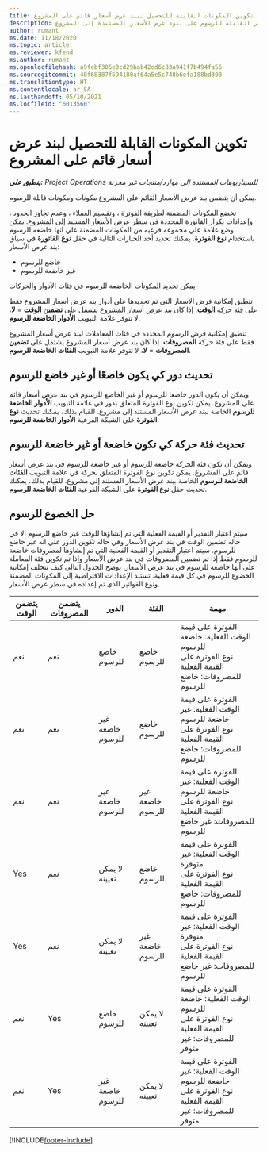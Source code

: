 ```yaml
---
title: تكوين المكونات القابلة للتحصيل لبند عرض أسعار قائم على المشروع
description: يوفر هذا الموضوع معلومات حول المكونات المضمنة والمحمولة وغير القابلة للرسوم على بنود عرض الأسعار المستندة إلى المشروع.
author: rumant
ms.date: 11/18/2020
ms.topic: article
ms.reviewer: kfend
ms.author: rumant
ms.openlocfilehash: a9febf305e3cd29bab42cd6c83a941f7b494fa56
ms.sourcegitcommit: 40f68387f594180af64a5e5c748b6efa188bd300
ms.translationtype: HT
ms.contentlocale: ar-SA
ms.lasthandoff: 05/10/2021
ms.locfileid: "6013560"
---
```

# <a name="configure-the-chargeable-components-of-a-project-based-quote-line"></a>تكوين المكونات القابلة للتحصيل لبند عرض أسعار قائم على المشروع

_**ينطبق على:** Project Operations للسيناريوهات المستندة إلى موارد/منتجات غير مخزنة‬_

يمكن أن يتضمن بند عرض الأسعار القائم على المشروع مكونات ومكونات قابلة للرسوم.

تخضع المكونات المضمنة لطريقة الفوترة ، وتقسيم العملاء ، وعدم تجاوز الحدود ، وإعدادات تكرار الفاتورة المحددة في سطر عرض الأسعار المستند إلى المشروع.
يمكن وضع علامة علي مجموعه فرعيه من المكونات المضمنة علي انها خاضعه للرسوم باستخدام **نوع الفوترة**. يمكنك تحديد أحد الخيارات التالية في حقل **نوع الفاتورة** في سياق بند عرض الأسعار:

   - خاضع للرسوم
   - غير خاضعة للرسوم

يمكن تحديد المكونات الخاضعة للرسوم في فئات الأدوار والحركات.

تنطبق إمكانية فرض الأسعار التي تم تحديدها على أدوار بند عرض أسعار المشروع فقط على فئة حركة **الوقت**. إذا كان بند عرض أسعار المشروع يشتمل على **تضمين الوقت** = **لا**، لا تتوفر علامة التبويب **الأدوار الخاضعة للرسوم‬**.

تنطبق إمكانية فرض الرسوم المحددة في فئات المعاملات لبند عرض أسعار المشروع فقط على فئة حركة **المصروفات**. إذا كان بند عرض أسعار المشروع يشتمل على **تضمين المصروفات** = **لا**، لا تتوفر علامة التبويب **الفئات الخاضعة للرسوم‬**.

## <a name="update-a-role-to-be-chargeable-or-non-chargeable"></a>تحديث دور كي يكون خاضعًا أو غير خاضع للرسوم
ويمكن أن يكون الدور خاضعا للرسوم أو غير الخاضع للرسوم في بند عرض أسعار قائم على المشروع. يمكن تكوين نوع الفوترة المتعلق بدور في علامة التبويب **الأدوار الخاضعة للرسوم** الخاصة ببند عرض الأسعار المستند إلى مشروع. للقيام بذلك، يمكنك تحديث **نوع الفوترة** على الشبكة الفرعية **الأدوار الخاضعة للرسوم**. 

## <a name="update-a-transaction-category-to-be-chargeable-or-non-chargeable"></a>تحديث فئة حركة كي تكون خاضعة أو غير خاضعة للرسوم
ويمكن أن تكون فئة الحركة خاضعة للرسوم أو غير خاضعة للرسوم في بند عرض أسعار قائم على المشروع. يمكن تكوين نوع الفوترة المتعلق بحركة في علامة التبويب **الفئات الخاضعة للرسوم** الخاصة ببند عرض الأسعار المستند إلى مشروع. للقيام بذلك، يمكنك تحديث حقل **نوع الفوترة** على الشبكة الفرعية **الفئات الخاضعة للرسوم**. 

## <a name="resolve-chargeability"></a>حل الخضوع للرسوم

سيتم اعتبار التقدير أو القيمة الفعلية التي تم إنشاؤها للوقت غير خاضع للرسوم الا في حاله تضمين الوقت في بند عرض الأسعار وفي حاله تكوين الدور علي انه غير خاضع للرسوم.
سيتم اعتبار التقدير أو القيمة الفعلية التي تم إنشاؤها لمصروفات خاضعة للرسوم فقط إذا تم تضمين المصروفات في بند عرض الأسعار وإذا تم تكوين فئة المعاملة على أنها خاضعة للرسوم في بند عرض الأسعار. يوضح الجدول التالي كيف تتخلف إمكانية الخضوع للرسوم في كل قيمة فعلية. تستند الإعدادات الافتراضية إلى المكونات المضمنة ونوع الفواتير الذي تم إعداده في سطر عرض الأسعار.

| يتضمن الوقت | يتضمن المصروفات | الدور | الفئة | مهمة |
| --- | --- | --- | --- | --- |
| نعم  | ‏‏نعم | خاضع للرسوم | خاضع للرسوم | الفوترة على قيمة الوقت الفعلية: خاضعة للرسوم </br>نوع الفوترة على القيمة الفعلية للمصروفات: خاضع للرسوم |
| ‏‏نعم | ‏‏نعم | غير خاضعة للرسوم | خاضع للرسوم | الفوترة على قيمة الوقت الفعلية: غير خاضعة للرسوم </br>نوع الفوترة على القيمة الفعلية للمصروفات: خاضع للرسوم |
| ‏‏نعم | ‏‏نعم | غير خاضعة للرسوم | غير خاضعة للرسوم | الفوترة على قيمة الوقت الفعلية: غير خاضعة للرسوم </br>نوع الفوترة على القيمة الفعلية للمصروفات: غير خاضع للرسوم |
| Yes | ‏‏نعم | لا يمكن تعيينه | خاضع للرسوم | الفوترة على قيمة الوقت الفعلية: غير متوفرة </br>نوع الفوترة على القيمة الفعلية للمصروفات: خاضع للرسوم |
| Yes | ‏‏نعم | لا يمكن تعيينه | غير خاضعة للرسوم | الفوترة على قيمة الوقت الفعلية: غير متوفرة </br>نوع الفوترة على القيمة الفعلية للمصروفات: غير خاضع للرسوم |
| ‏‏نعم | Yes | خاضع للرسوم | لا يمكن تعيينه | الفوترة على قيمة الوقت الفعلية: خاضعة للرسوم </br>نوع الفوترة على القيمة الفعلية للمصروفات: غير متوفر |
| ‏‏نعم | Yes | غير خاضعة للرسوم | لا يمكن تعيينه | الفوترة على قيمة الوقت الفعلية: غير خاضعة للرسوم </br> نوع الفوترة على القيمة الفعلية للمصروفات: غير متوفر |


[!INCLUDE[footer-include](../includes/footer-banner.md)]
